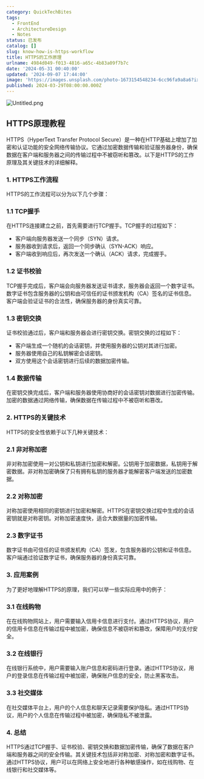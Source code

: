 ```yaml
---
category: QuickTechBites
tags:
  - FrontEnd
  - ArchitectureDesign
  - Notes
status: 已发布
catalog: []
slug: know-how-is-https-workflow
title: HTTPS的工作原理
urlname: 4984d049-f013-4816-a65c-4b83a09f7b7c
date: '2024-05-31 00:40:00'
updated: '2024-09-07 17:44:00'
image: 'https://images.unsplash.com/photo-1673154548234-6cc96fa9a8a6?ixlib=rb-4.0.3&q=85&fm=jpg&crop=entropy&cs=srgb'
published: 2024-03-29T08:00:00.000Z
---
```


![Untitled.png](https://prod-files-secure.s3.us-west-2.amazonaws.com/5d24fe63-e567-4804-86f9-9fdc62e13082/2950c759-0255-4c0a-becc-122aae8c82c0/Untitled.png?X-Amz-Algorithm=AWS4-HMAC-SHA256&X-Amz-Content-Sha256=UNSIGNED-PAYLOAD&X-Amz-Credential=ASIAZI2LB4667EOFNNSE%2F20250412%2Fus-west-2%2Fs3%2Faws4_request&X-Amz-Date=20250412T213254Z&X-Amz-Expires=3600&X-Amz-Security-Token=IQoJb3JpZ2luX2VjEGUaCXVzLXdlc3QtMiJGMEQCIGyRJwGIJvfYJZbLIK79Q1QQCs79zzM5CzuGM5NbbzA0AiBqOu3fRj65%2FPGFGQuO5XDg1Q9uhBrsYbyj1LHjaUar9CqIBAje%2F%2F%2F%2F%2F%2F%2F%2F%2F%2F8BEAAaDDYzNzQyMzE4MzgwNSIM7I0CrC3FN5gMy23%2FKtwDdcXHxzCJEuRyjUj4kwQhxwIIjCiB74Bh3BpFXOCKtvErYagrUZxFjl6%2B%2BXXSQS6fDEySprUBbS%2BB78qmxXdWGCnFrw90f9P22igfPIl%2Fsqg%2BaGBrIW9mGem9EbzlMSwBWRGY2mn6q8B9l151JbShVvBtz6eYJJQREaAaTo7RDH6oXURdMwQTdJzqbHIF%2B7SOSYiB44KTqpCt%2BWJ3uUD9R9Q4DcTXio14ceDUhaGmDs4FLj55jV0MapTfjoJcQxED7NulEZD%2FqUjUAxCKuKuPX1yOVOwpntj0FAFlYGCRRl028%2FAaelZVa6M6dB%2Fa4zC16%2Fl4cy%2FNEZbKIELYFfQvLIR7WdJS0tk%2BSio8tZ3wETakWmssl8khJzfDymd13%2F9F75DNo1EbiwcQU8N%2Fz9Quun5jbOJqzbDsfIY7I5PCzxPTP3Gus2Qgvo04q%2BY%2B%2BNHJrcx%2FXc4tI6mLVu%2FYoK%2FVwaFjEvdgK%2FcNAW5QB4RTWABZONtFTWK%2F9qizpZwykFfsVrtFfmz1go%2BWKJIlchcpOW59TIJKjKotB9%2Fx2z63Tzm6Aj6YlVAJk4rEKUZFavqY54VqSMcAMMHaPFNu0nrRSgOWIEVw7%2FV3Nc5G1zxvUaERuUzdhKQPNVc7fxQwgq%2FrvwY6pgGOTq37QlJziFRqdLOuG2XrVCGLxJct3hMCcyXoWm7zuP1yCahhK%2B%2FJrgV%2BfBi8p60Z4R4gbnHXLtF0jadN1UM%2F%2F86DfTPjTsp02vCL4gv%2BKpifqLc4MlFqS3TtYXrQ1dUObl2Znlm8S0mhEvE5%2B0XrDDxeO38TnEHgMWkXjc249H%2Bw18SeL%2BQYw%2BDnQT6CY1QG0q3L16IOuhoqyE6i9ePWtdgg%2FZGK&X-Amz-Signature=dbebd78a9b60d2d63abcb8fa904194052c2ac8b39901bb09bb7f9f277eec1b3d&X-Amz-SignedHeaders=host&x-id=GetObject)


## HTTPS原理教程


HTTPS（HyperText Transfer Protocol Secure）是一种在HTTP基础上增加了加密和认证功能的安全网络传输协议。它通过加密数据传输和验证服务器身份，确保数据在客户端和服务器之间的传输过程中不被窃听和篡改。以下是HTTPS的工作原理及其关键技术的详细解释。


### 1. HTTPS工作流程


HTTPS的工作流程可以分为以下几个步骤：


### 1.1 TCP握手


在HTTPS连接建立之前，首先需要进行TCP握手。TCP握手的过程如下：

- 客户端向服务器发送一个同步（SYN）请求。
- 服务器收到请求后，返回一个同步确认（SYN-ACK）响应。
- 客户端收到响应后，再次发送一个确认（ACK）请求，完成握手。

### 1.2 证书校验


TCP握手完成后，客户端会向服务器发送证书请求，服务器会返回一个数字证书。数字证书包含服务器的公钥和由可信任的证书颁发机构（CA）签名的证书信息。客户端会验证证书的合法性，确保服务器的身份真实可靠。


### 1.3 密钥交换


证书校验通过后，客户端和服务器会进行密钥交换。密钥交换的过程如下：

- 客户端生成一个随机的会话密钥，并使用服务器的公钥对其进行加密。
- 服务器使用自己的私钥解密会话密钥。
- 双方使用这个会话密钥进行后续的数据加密传输。

### 1.4 数据传输


在密钥交换完成后，客户端和服务器使用协商好的会话密钥对数据进行加密传输。加密的数据通过网络传输，确保数据在传输过程中不被窃听和篡改。


### 2. HTTPS的关键技术


HTTPS的安全性依赖于以下几种关键技术：


### 2.1 非对称加密


非对称加密使用一对公钥和私钥进行加密和解密。公钥用于加密数据，私钥用于解密数据。非对称加密确保了只有拥有私钥的服务器才能解密客户端发送的加密数据。


### 2.2 对称加密


对称加密使用相同的密钥进行加密和解密。HTTPS在密钥交换过程中生成的会话密钥就是对称密钥。对称加密速度快，适合大数据量的加密传输。


### 2.3 数字证书


数字证书由可信任的证书颁发机构（CA）签发，包含服务器的公钥和证书信息。客户端通过验证数字证书，确保服务器的身份真实可靠。


### 3. 应用案例


为了更好地理解HTTPS的原理，我们可以举一些实际应用中的例子：


### 3.1 在线购物


在在线购物网站上，用户需要输入信用卡信息进行支付。通过HTTPS协议，用户的信用卡信息在传输过程中被加密，确保信息不被窃听和篡改，保障用户的支付安全。


### 3.2 在线银行


在线银行系统中，用户需要输入账户信息和密码进行登录。通过HTTPS协议，用户的登录信息在传输过程中被加密，确保账户信息的安全，防止黑客攻击。


### 3.3 社交媒体


在社交媒体平台上，用户的个人信息和聊天记录需要保护隐私。通过HTTPS协议，用户的个人信息在传输过程中被加密，确保隐私不被泄露。


### 4. 总结


HTTPS通过TCP握手、证书校验、密钥交换和数据加密传输，确保了数据在客户端和服务器之间的安全传输。其关键技术包括非对称加密、对称加密和数字证书。通过HTTPS协议，用户可以在网络上安全地进行各种敏感操作，如在线购物、在线银行和社交媒体等。

